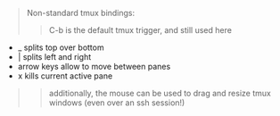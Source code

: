 > Non-standard tmux bindings:
>> C-b is the default tmux trigger, and still used here

* _ splits top over bottom
* | splits left and right
* arrow keys allow to move between panes
* x kills current active pane

>> additionally, the mouse can be used to drag and resize tmux windows (even over an ssh session!)
